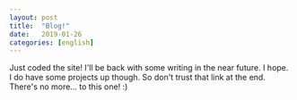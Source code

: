 ```yaml
---
layout: post
title:  "Blog!"
date:   2019-01-26
categories: [english]
---
```


Just coded the site! I'll be back with some writing in the near future. I hope. I do have some projects up though. So don't trust that link at the end. There's no more... to this one! :)